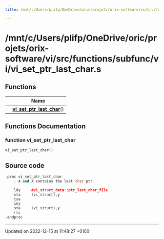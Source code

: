 ```yaml
---
title: /mnt/c/Users/plifp/OneDrive/oric/projets/orix-software/vi/src/functions/subfunc/vi/vi_set_ptr_last_char.s

---
```


# /mnt/c/Users/plifp/OneDrive/oric/projets/orix-software/vi/src/functions/subfunc/vi/vi_set_ptr_last_char.s



## Functions

|                | Name           |
| -------------- | -------------- |
| | **[vi_set_ptr_last_char](Files/vi__set__ptr__last__char_8s.md#function-vi-set-ptr-last-char)**() |


## Functions Documentation

### function vi_set_ptr_last_char

```cpp
vi_set_ptr_last_char()
```




## Source code

```cpp
.proc vi_set_ptr_last_char
    ; A and X contains the last char ptr

    ldy     #vi_struct_data::ptr_last_char_file
    sta     (vi_struct),y
    txa
    iny
    sta     (vi_struct),y
    rts
.endproc
```


-------------------------------

Updated on 2022-12-15 at 11:48:27 +0100
